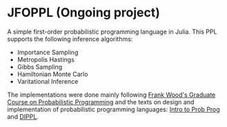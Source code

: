 # JFOPPL (Ongoing project)
A simple first-order probabilistic programming language in Julia. This PPL supports the following inference algorithms:
- Importance Sampling
- Metropolis Hastings
- Gibbs Sampling
- Hamiltonian Monte Carlo
- Varitational Inference

The implementations were done mainly following [Frank Wood's Graduate Course on Probabilistic Programming](https://www.cs.ubc.ca/~fwood/CS532W-539W/syllabus/) and the texts on design and implementation of probabilistic programming languages: [Intro to Prob Prog](https://arxiv.org/abs/1809.10756) and [DIPPL](https://dippl.org/).
